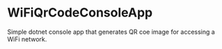 # WiFiQrCodeConsoleApp
Simple dotnet console app that generates QR coe image for accessing a WiFi network.
    
